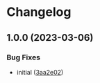 # Changelog

## 1.0.0 (2023-03-06)


### Bug Fixes

* initial ([3aa2e02](https://github.com/artmizu/yandex-metrika-nuxt/commit/3aa2e02c12d036ca1b38801cacfd249d96728fa5))
